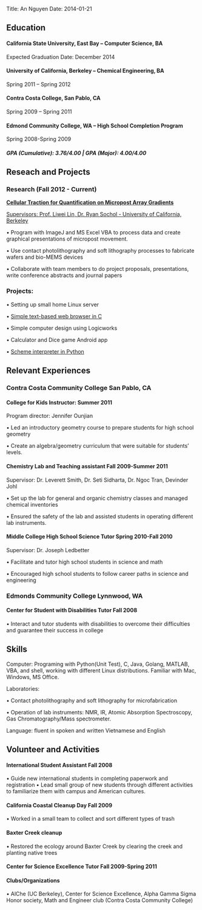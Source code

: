 Title: An Nguyen
Date: 2014-01-21

## Education

#### California State University, East Bay – Computer Science, BA

Expected Graduation Date: December 2014

#### University of California, Berkeley – Chemical Engineering, BA

Spring 2011 – Spring 2012

#### Contra Costa College, San Pablo, CA

Spring 2009 – Spring 2011

#### Edmond Community College, WA – High School Completion Program

Spring 2008-Spring 2009

##### GPA (Cumulative): 3.76/4.00 | GPA (Major): 4.00/4.00

## Reseach and Projects

### Research (Fall 2012 - Current)

__[Cellular Traction for Quantification on Micropost Array Gradients](https://github.com/dephiros/micropost-array)__

[Supervisors: Prof. Liwei Lin, Dr. Ryan Sochol - University of California, Berkeley](http://m3b.me.berkeley.edu)

•	Program with ImageJ and MS Excel VBA to process data and create graphical presentations of micropost movement.

•	Use contact photolithography and soft lithography processes to fabricate wafers and bio-MEMS devices

•	Collaborate with team members to do project proposals, presentations, write conference abstracts and journal papers


### Projects:

•	Setting up small home Linux server

•	[Simple text-based web browser in C](https://github.com/dephiros/text-browser)

•	Simple computer design using Logicworks

•	Calculator and Dice game Android app

•	[Scheme interpreter in Python](https://github.com/dephiros/simple-scheme-intepreter)

## Relevant Experiences

### Contra Costa Community College 	San Pablo, CA

#### College for Kids Instructor: 	Summer 2011

Program director: Jennifer Ounjian

•	Led an introductory geometry course to prepare students for high school geometry

•	Create an algebra/geometry curriculum that were suitable for students’ levels.

#### Chemistry Lab and Teaching assistant 	Fall 2009-Summer 2011

Supervisor: Dr. Leverett Smith, Dr. Seti Sidharta, Dr. Ngoc Tran, Devinder Johl

•	Set up the lab for general and organic chemistry classes and managed chemical inventories

•	Ensured the safety of the lab and assisted students in operating different lab instruments.

		
#### Middle College High School Science Tutor	Spring 2010-Fall 2010

Supervisor: Dr. Joseph Ledbetter

•	Facilitate and tutor high school students in science and math

•	Encouraged high school students to follow career paths in science and engineering

### Edmonds Community College	Lynnwood, WA

#### Center for Student with Disabilities Tutor	Fall 2008

•	Interact and tutor students with disabilities to overcome their difficulties and guarantee their success in college
	
## Skills

Computer: Programing with Python(Unit Test), C, Java, Golang, MATLAB, VBA, and shell, working with different Linux distributions. Familiar with Mac, Windows, MS Office.

Laboratories:

•	Contact photolithography and soft lithography for microfabrication

•	Operation of lab instruments: NMR, IR, Atomic Absorption Spectroscopy, Gas Chromatography/Mass spectrometer.

Language: fluent in spoken and written Vietnamese and English

## Volunteer and Activities

#### International Student Assistant	Fall 2008
•	Guide new international students in completing paperwork and registration
•	Lead small group of new students through different activities to familiarize them with campus and American cultures.
#### California Coastal Cleanup Day 	Fall 2009
•	Worked in a small team to collect and sort different types of trash
#### Baxter Creek cleanup 
•	Restored the ecology around Baxter Creek by clearing the creek and planting native trees

#### Center for Science Excellence Tutor	Fall 2009-Spring 2011

#### Clubs/Organizations
•	AlChe (UC Berkeley), Center for Science Excellence, Alpha Gamma Sigma Honor society, Math and Engineer club (Contra Costa Community College)
